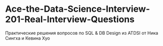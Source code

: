 # Ace-the-Data-Science-Interview-201-Real-Interview-Questions
Практические решения вопросов по SQL & DB Design из ATDSI от Ника Сингха и Кевина Хуо
